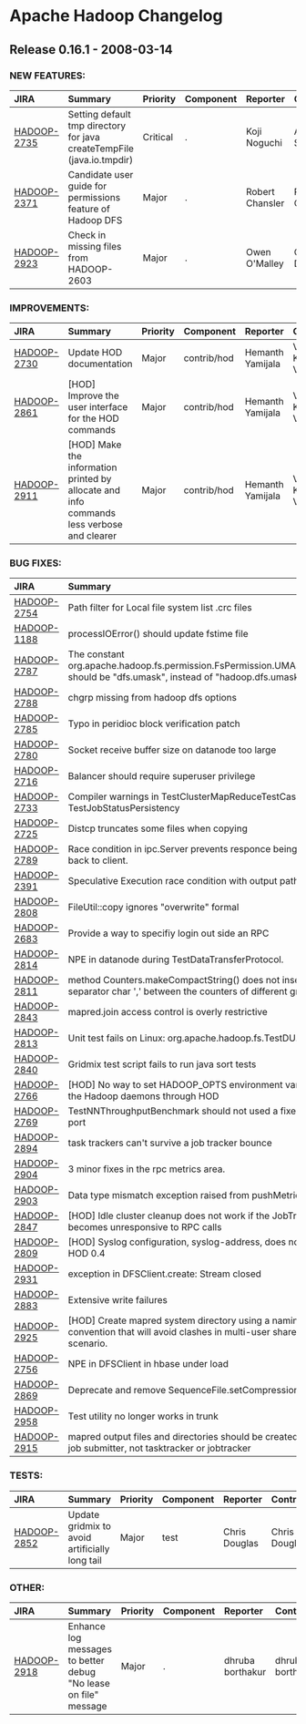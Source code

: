 
<!---
# Licensed to the Apache Software Foundation (ASF) under one
# or more contributor license agreements.  See the NOTICE file
# distributed with this work for additional information
# regarding copyright ownership.  The ASF licenses this file
# to you under the Apache License, Version 2.0 (the
# "License"); you may not use this file except in compliance
# with the License.  You may obtain a copy of the License at
#
#     http://www.apache.org/licenses/LICENSE-2.0
#
# Unless required by applicable law or agreed to in writing, software
# distributed under the License is distributed on an "AS IS" BASIS,
# WITHOUT WARRANTIES OR CONDITIONS OF ANY KIND, either express or implied.
# See the License for the specific language governing permissions and
# limitations under the License.
-->
# Apache Hadoop Changelog

## Release 0.16.1 - 2008-03-14



### NEW FEATURES:

| JIRA | Summary | Priority | Component | Reporter | Contributor |
|:---- |:---- | :--- |:---- |:---- |:---- |
| [HADOOP-2735](https://issues.apache.org/jira/browse/HADOOP-2735) | Setting default tmp directory for java createTempFile (java.io.tmpdir) |  Critical | . | Koji Noguchi | Amareshwari Sriramadasu |
| [HADOOP-2371](https://issues.apache.org/jira/browse/HADOOP-2371) | Candidate user guide for permissions feature of Hadoop DFS |  Major | . | Robert Chansler | Robert Chansler |
| [HADOOP-2923](https://issues.apache.org/jira/browse/HADOOP-2923) | Check in missing files from HADOOP-2603 |  Major | . | Owen O\'Malley | Chris Douglas |


### IMPROVEMENTS:

| JIRA | Summary | Priority | Component | Reporter | Contributor |
|:---- |:---- | :--- |:---- |:---- |:---- |
| [HADOOP-2730](https://issues.apache.org/jira/browse/HADOOP-2730) | Update HOD documentation |  Major | contrib/hod | Hemanth Yamijala | Vinod Kumar Vavilapalli |
| [HADOOP-2861](https://issues.apache.org/jira/browse/HADOOP-2861) | [HOD] Improve the user interface for the HOD commands |  Major | contrib/hod | Hemanth Yamijala | Vinod Kumar Vavilapalli |
| [HADOOP-2911](https://issues.apache.org/jira/browse/HADOOP-2911) | [HOD] Make the information printed by allocate and info commands less verbose and clearer |  Major | contrib/hod | Hemanth Yamijala | Vinod Kumar Vavilapalli |


### BUG FIXES:

| JIRA | Summary | Priority | Component | Reporter | Contributor |
|:---- |:---- | :--- |:---- |:---- |:---- |
| [HADOOP-2754](https://issues.apache.org/jira/browse/HADOOP-2754) | Path filter for Local file system list .crc files |  Major | . | Amareshwari Sriramadasu | Hairong Kuang |
| [HADOOP-1188](https://issues.apache.org/jira/browse/HADOOP-1188) | processIOError() should update fstime file |  Blocker | . | Konstantin Shvachko | Konstantin Shvachko |
| [HADOOP-2787](https://issues.apache.org/jira/browse/HADOOP-2787) | The constant org.apache.hadoop.fs.permission.FsPermission.UMASK\_LABEL should be "dfs.umask", instead of "hadoop.dfs.umask" |  Blocker | . | Tsz Wo Nicholas Sze | Tsz Wo Nicholas Sze |
| [HADOOP-2788](https://issues.apache.org/jira/browse/HADOOP-2788) | chgrp missing from hadoop dfs options |  Critical | . | Mukund Madhugiri | Raghu Angadi |
| [HADOOP-2785](https://issues.apache.org/jira/browse/HADOOP-2785) | Typo in peridioc block verification patch |  Trivial | . | Raghu Angadi | Raghu Angadi |
| [HADOOP-2780](https://issues.apache.org/jira/browse/HADOOP-2780) | Socket receive buffer size on datanode too large |  Major | . | dhruba borthakur | dhruba borthakur |
| [HADOOP-2716](https://issues.apache.org/jira/browse/HADOOP-2716) | Balancer should require superuser privilege |  Major | . | Tsz Wo Nicholas Sze | Tsz Wo Nicholas Sze |
| [HADOOP-2733](https://issues.apache.org/jira/browse/HADOOP-2733) | Compiler warnings in TestClusterMapReduceTestCase and TestJobStatusPersistency |  Major | test | Konstantin Shvachko | Tsz Wo Nicholas Sze |
| [HADOOP-2725](https://issues.apache.org/jira/browse/HADOOP-2725) | Distcp truncates some files when copying |  Critical | util | Murtaza A. Basrai | Tsz Wo Nicholas Sze |
| [HADOOP-2789](https://issues.apache.org/jira/browse/HADOOP-2789) | Race condition in ipc.Server prevents responce being written back to client. |  Critical | ipc | Clint Morgan | Raghu Angadi |
| [HADOOP-2391](https://issues.apache.org/jira/browse/HADOOP-2391) | Speculative Execution race condition with output paths |  Major | . | Dennis Kubes | Amareshwari Sriramadasu |
| [HADOOP-2808](https://issues.apache.org/jira/browse/HADOOP-2808) | FileUtil::copy ignores "overwrite" formal |  Major | . | Chris Douglas | Chris Douglas |
| [HADOOP-2683](https://issues.apache.org/jira/browse/HADOOP-2683) | Provide a way to specifiy login out side an RPC |  Blocker | . | Raghu Angadi | Tsz Wo Nicholas Sze |
| [HADOOP-2814](https://issues.apache.org/jira/browse/HADOOP-2814) | NPE in datanode during TestDataTransferProtocol. |  Major | . | Raghu Angadi | Raghu Angadi |
| [HADOOP-2811](https://issues.apache.org/jira/browse/HADOOP-2811) | method Counters.makeCompactString() does not insert separator char \',\' between the counters of different groups. |  Critical | . | Runping Qi | Runping Qi |
| [HADOOP-2843](https://issues.apache.org/jira/browse/HADOOP-2843) | mapred.join access control is overly restrictive |  Major | . | Chris Douglas | Chris Douglas |
| [HADOOP-2813](https://issues.apache.org/jira/browse/HADOOP-2813) | Unit test fails on Linux: org.apache.hadoop.fs.TestDU.testDU |  Blocker | fs | Mukund Madhugiri | Mahadev konar |
| [HADOOP-2840](https://issues.apache.org/jira/browse/HADOOP-2840) | Gridmix test script fails to run java sort tests |  Major | test | Mukund Madhugiri | Mukund Madhugiri |
| [HADOOP-2766](https://issues.apache.org/jira/browse/HADOOP-2766) | [HOD] No way to set HADOOP\_OPTS environment variable to the Hadoop daemons through HOD |  Critical | contrib/hod | Hemanth Yamijala | Vinod Kumar Vavilapalli |
| [HADOOP-2769](https://issues.apache.org/jira/browse/HADOOP-2769) | TestNNThroughputBenchmark should not used a fixed http port |  Major | test | Owen O\'Malley | Owen O\'Malley |
| [HADOOP-2894](https://issues.apache.org/jira/browse/HADOOP-2894) | task trackers can\'t survive a job tracker bounce |  Blocker | . | Owen O\'Malley | Owen O\'Malley |
| [HADOOP-2904](https://issues.apache.org/jira/browse/HADOOP-2904) | 3 minor fixes in the rpc metrics area. |  Major | . | girish vaitheeswaran | dhruba borthakur |
| [HADOOP-2903](https://issues.apache.org/jira/browse/HADOOP-2903) | Data type mismatch exception raised from pushMetric |  Major | metrics | girish vaitheeswaran | girish vaitheeswaran |
| [HADOOP-2847](https://issues.apache.org/jira/browse/HADOOP-2847) | [HOD] Idle cluster cleanup does not work if the JobTracker becomes unresponsive to RPC calls |  Blocker | contrib/hod | Hemanth Yamijala | Hemanth Yamijala |
| [HADOOP-2809](https://issues.apache.org/jira/browse/HADOOP-2809) | [HOD] Syslog configuration, syslog-address, does not work in HOD 0.4 |  Critical | contrib/hod | Hemanth Yamijala | Vinod Kumar Vavilapalli |
| [HADOOP-2931](https://issues.apache.org/jira/browse/HADOOP-2931) | exception in DFSClient.create: Stream closed |  Major | . | Michael Bieniosek | Michael Bieniosek |
| [HADOOP-2883](https://issues.apache.org/jira/browse/HADOOP-2883) | Extensive write failures |  Blocker | . | Christian Kunz | dhruba borthakur |
| [HADOOP-2925](https://issues.apache.org/jira/browse/HADOOP-2925) | [HOD] Create mapred system directory using a naming convention that will avoid clashes in multi-user shared cluster scenario. |  Major | contrib/hod | Hemanth Yamijala | Hemanth Yamijala |
| [HADOOP-2756](https://issues.apache.org/jira/browse/HADOOP-2756) | NPE in DFSClient in hbase under load |  Minor | . | stack | Raghu Angadi |
| [HADOOP-2869](https://issues.apache.org/jira/browse/HADOOP-2869) | Deprecate and remove SequenceFile.setCompressionType |  Major | . | Arun C Murthy | Arun C Murthy |
| [HADOOP-2958](https://issues.apache.org/jira/browse/HADOOP-2958) | Test utility no longer works in trunk |  Minor | test | Chris Douglas | Chris Douglas |
| [HADOOP-2915](https://issues.apache.org/jira/browse/HADOOP-2915) | mapred output files and directories should be created as the job submitter, not tasktracker or jobtracker |  Blocker | . | Tsz Wo Nicholas Sze | Tsz Wo Nicholas Sze |


### TESTS:

| JIRA | Summary | Priority | Component | Reporter | Contributor |
|:---- |:---- | :--- |:---- |:---- |:---- |
| [HADOOP-2852](https://issues.apache.org/jira/browse/HADOOP-2852) | Update gridmix to avoid artificially long tail |  Major | test | Chris Douglas | Chris Douglas |


### OTHER:

| JIRA | Summary | Priority | Component | Reporter | Contributor |
|:---- |:---- | :--- |:---- |:---- |:---- |
| [HADOOP-2918](https://issues.apache.org/jira/browse/HADOOP-2918) | Enhance log messages to better debug "No lease on file" message |  Major | . | dhruba borthakur | dhruba borthakur |


